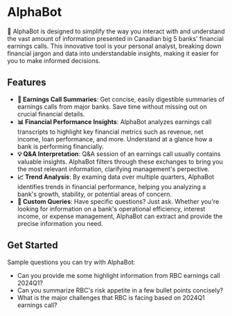 # AlphaBot

🤖 AlphaBot is designed to simplify the way you interact with and understand the vast amount of information presented in Canadian big 5 banks' financial earnings calls. This innovative tool is your personal analyst, breaking down financial jargon and data into understandable insights, making it easier for you to make informed decisions.

## Features

- **🚀 Earnings Call Summaries**: Get concise, easily digestible summaries of earnings calls from major banks. Save time without missing out on crucial financial details.
- **📊 Financial Performance Insights**: AlphaBot analyzes earnings call transcripts to highlight key financial metrics such as revenue, net income, loan performance, and more. Understand at a glance how a bank is performing financially.
- **💡 Q&A Interpretation**: Q&A session of an earnings call usually contains valuable insights. AlphaBot filters through these exchanges to bring you the most relevant information, clarifying management's perpective.
- **📈 Trend Analysis**: By examing data over multiple quarters, AlphaBot identifies trends in financial performance, helping you analyzing a bank's growth, stability, or potential areas of concern.
- **🔎 Custom Queries**: Have specific questions? Just ask. Whether you're looking for information on a bank's operational efficiency, interest income, or expense management, AlphaBot can extract and provide the precise information you need.

## Get Started
Sample questions you can try with AlphaBot:

- Can you provide me some highlight information from RBC earnings call 2024Q1?
- Can you summarize RBC's risk appetite in a few bullet points concisely?
- What is the major challenges that RBC is facing based on 2024Q1 earnings call?
